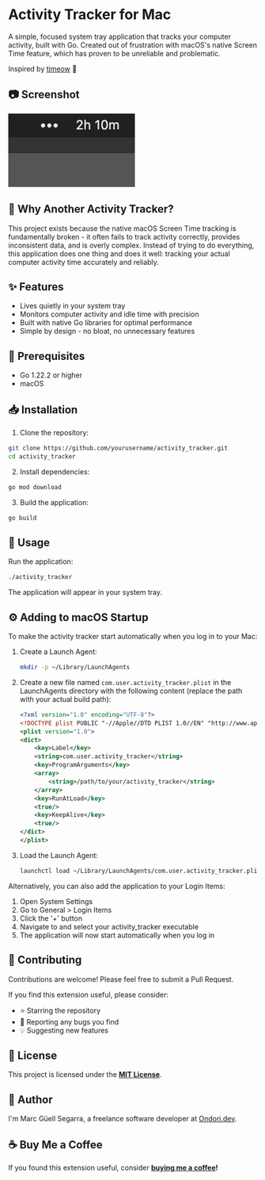# Activity Tracker for Mac

A simple, focused system tray application that tracks your computer activity, built with Go. Created out of frustration with macOS's native Screen Time feature, which has proven to be unreliable and problematic.

Inspired by [timeow](https://github.com/f-person/timeow-mac) 🙏

## 📷 Screenshot

![Activity Tracker Screenshot](images/screenshot.png)

## 🤔 Why Another Activity Tracker?

This project exists because the native macOS Screen Time tracking is fundamentally broken - it often fails to track activity correctly, provides inconsistent data, and is overly complex. Instead of trying to do everything, this application does one thing and does it well: tracking your actual computer activity time accurately and reliably.

## ✨ Features

- Lives quietly in your system tray
- Monitors computer activity and idle time with precision
- Built with native Go libraries for optimal performance
- Simple by design - no bloat, no unnecessary features

## 🔧 Prerequisites

- Go 1.22.2 or higher
- macOS

## 📥 Installation

1. Clone the repository:
```bash
git clone https://github.com/yourusername/activity_tracker.git
cd activity_tracker
```

2. Install dependencies:
```bash
go mod download
```

3. Build the application:
```bash
go build
```

## 🚀 Usage

Run the application:
```bash
./activity_tracker
```

The application will appear in your system tray.

## ⚙️ Adding to macOS Startup

To make the activity tracker start automatically when you log in to your Mac:

1. Create a Launch Agent:
   ```bash
   mkdir -p ~/Library/LaunchAgents
   ```

2. Create a new file named `com.user.activity_tracker.plist` in the LaunchAgents directory with the following content (replace the path with your actual build path):
   ```xml
   <?xml version="1.0" encoding="UTF-8"?>
   <!DOCTYPE plist PUBLIC "-//Apple//DTD PLIST 1.0//EN" "http://www.apple.com/DTDs/PropertyList-1.0.dtd">
   <plist version="1.0">
   <dict>
       <key>Label</key>
       <string>com.user.activity_tracker</string>
       <key>ProgramArguments</key>
       <array>
           <string>/path/to/your/activity_tracker</string>
       </array>
       <key>RunAtLoad</key>
       <true/>
       <key>KeepAlive</key>
       <true/>
   </dict>
   </plist>
   ```

3. Load the Launch Agent:
   ```bash
   launchctl load ~/Library/LaunchAgents/com.user.activity_tracker.plist
   ```

Alternatively, you can also add the application to your Login Items:

1. Open System Settings
2. Go to General > Login Items
3. Click the '+' button
4. Navigate to and select your activity_tracker executable
5. The application will now start automatically when you log in

## 🤝 Contributing

Contributions are welcome! Please feel free to submit a Pull Request.

If you find this extension useful, please consider:

- ⭐ Starring the repository
- 🐛 Reporting any bugs you find
- 💡 Suggesting new features

## 📄 License

This project is licensed under the [**MIT License**](https://github.com/mguellsegarra/activity-tracker-mac/blob/main/LICENSE).

## 👋 Author

I'm Marc Güell Segarra, a freelance software developer at [Ondori.dev](https://ondori.dev).

## ☕ Buy Me a Coffee

If you found this extension useful, consider **[buying me a coffee](https://buymeacoffee.com/mguellsegarra)!**
